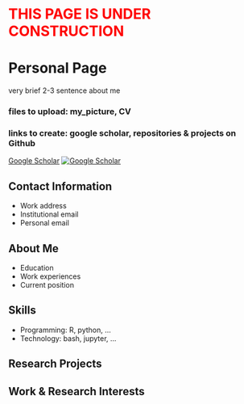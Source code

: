 # <span style="color:red">THIS PAGE IS UNDER CONSTRUCTION</span>

# Personal Page

very brief 2-3 sentence about me

### files to upload: my_picture, CV
### links to create: google scholar, repositories & projects on Github
[Google Scholar](https://scholar.google.com/citations?hl=en&user=LNzh6TwAAAAJ&view_op=list_works&sortby=pubdate)
[![Google Scholar](https://static-00.iconduck.com/assets.00/google-scholar-icon-1024x1024-052lrrku.png)](https://scholar.google.com/citations?hl=en&user=LNzh6TwAAAAJ&view_op=list_works&sortby=pubdate)

## Contact Information
- Work address
- Institutional email
- Personal email

## About Me
- Education
- Work experiences
- Current position

## Skills
- Programming: R, python, ...
- Technology: bash, jupyter, ...

## Research Projects

## Work & Research Interests
